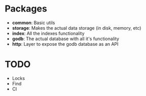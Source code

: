 
# Packages

- **common**: Basic utils
- **storage**: Makes the actual data storage (in disk, memory, etc)
- **index**: All the indexes functionality
- **godb**: The actual database with all it's functionality
- **http**: Layer to expose the godb database as an API


# TODO

- Locks
- Find
- CI
